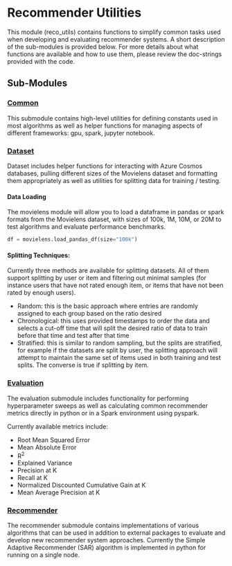 # Recommender Utilities

This module (reco_utils) contains functions to simplify common tasks used when developing and evaluating recommender systems. A short description of the sub-modules is provided below. For more details about what functions are available and how to use them, please review the doc-strings provided with the code.

## Sub-Modules

### [Common](./common)
This submodule contains high-level utilities for defining constants used in most algorithms as well as helper functions for managing aspects of different frameworks: gpu, spark, jupyter notebook.

### [Dataset](./dataset)
Dataset includes helper functions for interacting with Azure Cosmos databases, pulling different sizes of the Movielens dataset and formatting them appropriately as well as utilities for splitting data for training / testing.

#### Data Loading
The movielens module will allow you to load a dataframe in pandas or spark formats from the Movielens dataset, with sizes of 100k, 1M, 10M, or 20M to test algorithms and evaluate performance benchmarks.
```python
df = movielens.load_pandas_df(size="100k")
```

#### Splitting Techniques:
Currently three methods are available for splitting datasets. All of them support splitting by user or item and filtering out minimal samples (for instance users that have not rated enough item, or items that have not been rated by enough users).
- Random: this is the basic approach where entries are randomly assigned to each group based on the ratio desired
- Chronological: this uses provided timestamps to order the data and selects a cut-off time that will split the desired ratio of data to train before that time and test after that time
- Stratified: this is similar to random sampling, but the splits are stratified, for example if the datasets are split by user, the splitting approach will attempt to maintain the same set of items used in both training and test splits. The converse is true if splitting by item.

### [Evaluation](./evaluation)
The evaluation submodule includes functionality for performing hyperparameter sweeps as well as calculating common recommender metrics directly in python or in a Spark environment using pyspark.

Currently available metrics include:
- Root Mean Squared Error
- Mean Absolute Error
- R<sup>2</sup>
- Explained Variance
- Precision at K
- Recall at K
- Normalized Discounted Cumulative Gain at K
- Mean Average Precision at K

### [Recommender](./recommender)
The recommender submodule contains implementations of various algorithms that can be used in addition to external packages to evaluate and develop new recommender system approaches.
Currently the Simple Adaptive Recommender (SAR) algorithm is implemented in python for running on a single node.
